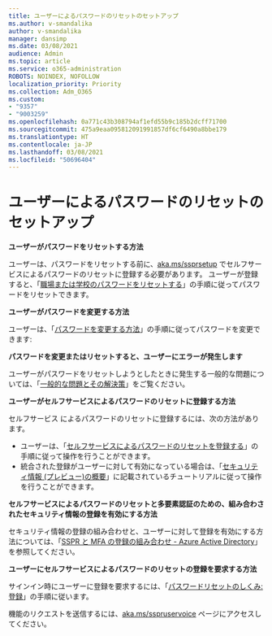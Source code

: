 ```yaml
---
title: ユーザーによるパスワードのリセットのセットアップ
ms.author: v-smandalika
author: v-smandalika
manager: dansimp
ms.date: 03/08/2021
audience: Admin
ms.topic: article
ms.service: o365-administration
ROBOTS: NOINDEX, NOFOLLOW
localization_priority: Priority
ms.collection: Adm_O365
ms.custom:
- "9357"
- "9003259"
ms.openlocfilehash: 0a771c43b308794af1efd55b9c185b2dcff71700
ms.sourcegitcommit: 475a9eaa095812091991857df6cf6490a8bbe179
ms.translationtype: HT
ms.contentlocale: ja-JP
ms.lasthandoff: 03/08/2021
ms.locfileid: "50696404"
---
```

# <a name="user-reset-password-setup"></a>ユーザーによるパスワードのリセットのセットアップ

**ユーザーがパスワードをリセットする方法**

ユーザーは、パスワードをリセットする前に、[aka.ms/ssprsetup](https://mysignins.microsoft.com/security-info) でセルフサービスによるパスワードのリセットに登録する必要があります。  ユーザーが登録すると、「[職場または学校のパスワードをリセットする](https://docs.microsoft.com/azure/active-directory/user-help/active-directory-passwords-update-your-own-password)」の手順に従ってパスワードをリセットできます。

**ユーザーがパスワードを変更する方法**

ユーザーは、「[パスワードを変更する方法](https://docs.microsoft.com/azure/active-directory/user-help/active-directory-passwords-update-your-own-password)」の手順に従ってパスワードを変更できます: 

**パスワードを変更またはリセットすると、ユーザーにエラーが発生します**

ユーザーがパスワードをリセットしようとしたときに発生する一般的な問題については、「[一般的な問題とその解決策](https://docs.microsoft.com/azure/active-directory/user-help/active-directory-passwords-update-your-own-password)」をご覧ください。

**ユーザーがセルフサービスによるパスワードのリセットに登録する方法**

セルフサービス によるパスワードのリセットに登録するには、次の方法があります。

- ユーザーは、「[セルフサービスによるパスワードのリセットを登録する](https://docs.microsoft.com/azure/active-directory/user-help/active-directory-passwords-reset-register)」の手順に従って操作を行うことができます。
- 統合された登録がユーザーに対して有効になっている場合は、「[セキュリティ情報 (プレビュー)の概要](https://docs.microsoft.com/azure/active-directory/user-help/security-info-setup-signin)」に記載されているチュートリアルに従って操作を行うことができます。

**セルフサービスによるパスワードのリセットと多要素認証のための、組み合わされたセキュリティ情報の登録を有効にする方法**

セキュリティ情報の登録の組み合わせと、ユーザーに対して登録を有効にする方法については、「[SSPR と MFA の登録の組み合わせ - Azure Active Directory](https://docs.microsoft.com/azure/active-directory/authentication/concept-registration-mfa-sspr-combined)」を参照してください。

**ユーザーにセルフサービスによるパスワードのリセットの登録を要求する方法**

サインイン時にユーザーに登録を要求するには、「[パスワードリセットのしくみ: 登録](https://docs.microsoft.com/azure/active-directory/authentication/concept-sspr-howitworks)」の手順に従います。

機能のリクエストを送信するには、[aka.ms/sspruservoice](https://feedback.azure.com/forums/169401-azure-active-directory/category/166251-self-service-password-reset) ページにアクセスしてください。



 












